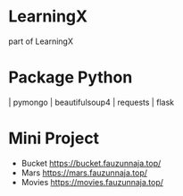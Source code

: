 # LearningX
part of LearningX 

# Package Python
| pymongo
| beautifulsoup4
| requests
| flask

# Mini Project
- Bucket
https://bucket.fauzunnaja.top/
- Mars
https://mars.fauzunnaja.top/
- Movies
https://movies.fauzunnaja.top/
